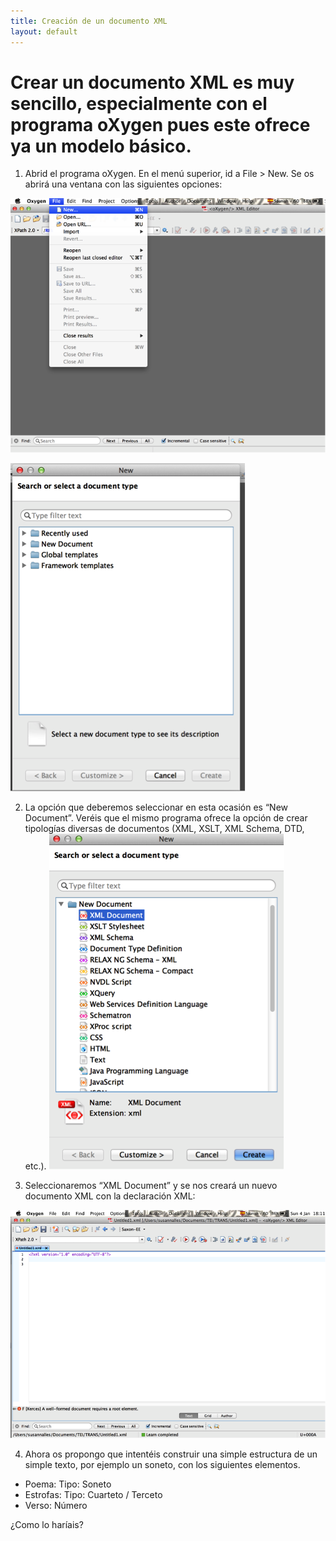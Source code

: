 ```yaml
---
title: Creación de un documento XML
layout: default
---
```


# Crear un documento XML es muy sencillo, especialmente con el programa oXygen pues este ofrece ya un modelo básico. 

1. Abrid el programa oXygen. En el menú superior, id a File > New. Se os abrirá una ventana con las siguientes opciones:

![Opciones menu](/img/Creacion-doc-xml.png)

![Selecciona tipo documento](/img/Creacion-doc-xml2.png)

2. La opción que deberemos seleccionar en esta ocasión es “New Document”. Veréis que el mismo programa ofrece la opción de crear tipologías diversas de documentos (XML, XSLT, XML Schema, DTD, etc.). 
![Nuevo documento XML](/img/Creacion-doc-xml3.png)

3. Seleccionaremos “XML Document” y se nos creará un nuevo documento XML con la declaración XML:

![Creación del documento XML](/img/Creacion-doc-xml4.png)

4. Ahora os propongo que intentéis construir una simple estructura de un simple texto, por ejemplo un soneto, con los siguientes elementos. 

* Poema: Tipo: Soneto
* Estrofas: Tipo: Cuarteto / Terceto
* Verso: Número

¿Como lo haríais?

